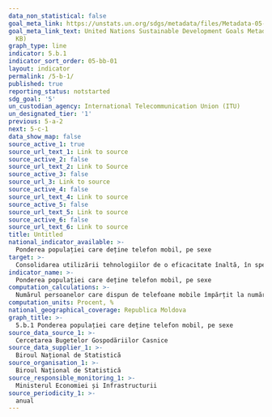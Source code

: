```yaml
---
data_non_statistical: false
goal_meta_link: https://unstats.un.org/sdgs/metadata/files/Metadata-05-0B-01.pdf
goal_meta_link_text: United Nations Sustainable Development Goals Metadata (PDF 211
  KB)
graph_type: line
indicator: 5.b.1
indicator_sort_order: 05-bb-01
layout: indicator
permalink: /5-b-1/
published: true
reporting_status: notstarted
sdg_goal: '5'
un_custodian_agency: International Telecommunication Union (ITU)
un_designated_tier: '1'
previous: 5-a-2
next: 5-c-1
data_show_map: false
source_active_1: true
source_url_text_1: Link to source
source_active_2: false
source_url_text_2: Link to Source
source_active_3: false
source_url_3: Link to source
source_active_4: false
source_url_text_4: Link to source
source_active_5: false
source_url_text_5: Link to source
source_active_6: false
source_url_text_6: Link to source
title: Untitled
national_indicator_available: >-
  Ponderea populației care deține telefon mobil, pe sexe
target: >-
  Consolidarea utilizării tehnologiilor de o eficacitate înaltă, în special a tehnologiilor informaționale și comunicaților, pentru promovarea abilitării femeilor
indicator_name: >-
  Ponderea populației care deține telefon mobil, pe sexe
computation_calculations: >-
  Numărul persoanelor care dispun de telefoane mobile împărțit la numărul total de persoane, înmulțit cu 100.
computation_units: Procent, %
national_geographical_coverage: Republica Moldova
graph_title: >-
  5.b.1 Ponderea populației care deține telefon mobil, pe sexe
source_data_source_1: >-
  Cercetarea Bugetelor Gospodăriilor Casnice
source_data_supplier_1: >-
  Biroul Național de Statistică
source_organisation_1: >-
  Biroul Național de Statistică
source_responsible_monitoring_1: >-
  Ministerul Economiei și Infrastructurii
source_periodicity_1: >-
  anual
---
```

